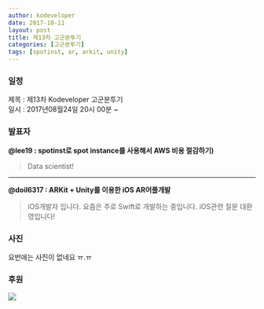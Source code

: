 ```yaml
---
author: kodeveloper
date: 2017-10-11
layout: post
title: 제13차 고군분투기
categories: [고군분투기]
tags: [spotinst, ar, arkit, unity]
---
```


### 일정

제목 : 제13차 Kodeveloper 고군분투기  
일시 : 2017년08월24일 20시 00분 ~

### 발표자

**@lee19 :  spotinst로 spot instance를 사용해서 AWS 비용 절감하기)**

>Data scientist!

---

**@doil6317 : ARKit + Unity를 이용한 iOS AR어플개발**

>iOS개발자 입니다. 요즘은 주로 Swift로 개발하는 중입니다. iOS관련 질문 대환영입니다!



### 사진
요번에는 사진이 없네요 ㅠ.ㅠ

### 후원

![](https://user-images.githubusercontent.com/2956728/52765225-95d3e480-3066-11e9-81de-992effef156f.png)
